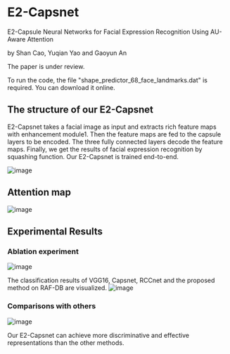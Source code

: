 # E2-Capsnet
E2-Capsule Neural Networks for Facial Expression Recognition Using AU-Aware Attention

by Shan Cao, Yuqian Yao and Gaoyun An

The paper is under review.

To run the code, the file "shape_predictor_68_face_landmarks.dat" is required. You can download it online.


## The structure of our E2-Capsnet
E2-Capsnet takes a facial image as input and extracts rich feature maps with enhancement module1. Then the feature maps are fed to the capsule layers to be encoded. The three fully connected layers decode the feature maps. Finally, we get the results of facial expression recognition by squashing function. Our E2-Capsnet is trained end-to-end.

![image](https://github.com/ShanCao18/E2-Capsnet/blob/master/structure.jpg)

## Attention map
![image](https://github.com/ShanCao18/E2-Capsnet/blob/master/Attention.jpg)


## Experimental Results
### Ablation experiment

![image](https://github.com/ShanCao18/E2-Capsnet/blob/master/Table1Ablation.jpg)

The classification results of VGG16, Capsnet, RCCnet and the proposed method on RAF-DB are visualized.
![image](https://github.com/ShanCao18/E2-Capsnet/blob/master/Visualization.jpg)

### Comparisons with others

![image](https://github.com/ShanCao18/E2-Capsnet/blob/master/Table2comparisons.jpg)

Our E2-Capsnet can achieve more discriminative and effective representations than the other methods.
